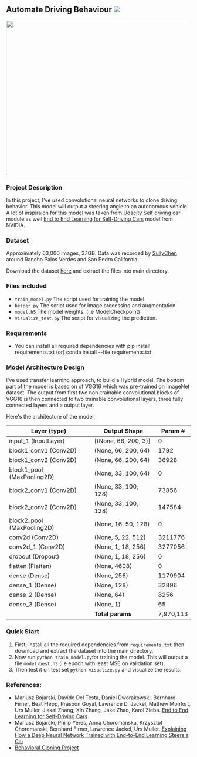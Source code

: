 ## Automate Driving Behaviour [![](https://img.shields.io/github/license/sourcerer-io/hall-of-fame.svg?colorB=ff0000)](https://github.com/abhipn/Automate-Driving-Behaviour/blob/master/LICENSE)

<img src="https://github.com/abhipn/Automate-Driving-Behaviour/blob/master/visualize.gif" height="420" width="680">

### Project Description
In this project, I've used convolutional neural networks to clone driving behavior. This model will output a steering angle to an autonomous vehicle. A lot of inspiraion for this model was taken from [Udacity Self driving car](https://github.com/udacity/CarND-Behavioral-Cloning-P3) module as well [End to End Learning for Self-Driving Cars](https://devblogs.nvidia.com/deep-learning-self-driving-cars/) model from NVIDIA.

### Dataset 
Approximately 63,000 images, 3.1GB. Data was recorded by [SullyChen](https://github.com/SullyChen/) around Rancho Palos Verdes and San Pedro California.

Download the dataset [here](https://github.com/SullyChen/driving-datasets) and extract the files into main directory.

### Files included
- `train_model.py` The script used for training the model.
- `helper.py` The script used for image processing and augmentation.
- `model.h5` The model weights. (i.e ModelCheckpoint)
- `visualize_test.py` The script for visualizing the prediction.

### Requirements
- You can install all required dependencies with pip install requirements.txt (or) conda install --file requirements.txt

### Model Architecture Design

I've used transfer learning approach, to build a Hybrid model. The bottom part of the model is based on of VGG16 which was pre-trained on ImageNet dataset. The output from first two non-trainable convolutional blocks of VGG16 is then connected to two trainable convolutional layers, three fully connected layers and a output layer. 

Here's the architecture of the model,

|Layer (type)                | Output Shape             | Param #    |
|----------------------------|--------------------------|------------|
|input_1 (InputLayer)        | [(None, 66, 200, 3)]     | 0          |
|block1_conv1 (Conv2D)       | (None, 66, 200, 64)      | 1792       |
|block1_conv2 (Conv2D)       | (None, 66, 200, 64)      | 36928      |
|block1_pool (MaxPooling2D)  | (None, 33, 100, 64)      | 0          |
|block2_conv1 (Conv2D)       | (None, 33, 100, 128)     | 73856      |
|block2_conv2 (Conv2D)       | (None, 33, 100, 128)     | 147584     |
|block2_pool (MaxPooling2D)  | (None, 16, 50, 128)      | 0          |
|conv2d (Conv2D)             | (None, 5, 22, 512)       | 3211776    |
|conv2d_1 (Conv2D)           | (None, 1, 18, 256)       | 3277056    |
|dropout (Dropout)           | (None, 1, 18, 256)       | 0          |
|flatten (Flatten)           | (None, 4608)             | 0          |
|dense (Dense)               | (None, 256)              | 1179904    |
|dense_1 (Dense)             | (None, 128)              | 32896      |
|dense_2 (Dense)             | (None, 64)               | 8256       |
|dense_3 (Dense)             | (None, 1)                | 65         |
|                            |**Total params**          |7,970,113   |


### Quick Start

1) First, install all the required dependencies from `requirements.txt` then download and extract the dataset into the main directory.
2) Now run `python train_model.py`for training the model. This will output a file `model-best.h5` (i.e epoch with least MSE on validation set).
3) Then test it on test set `python visualize.py` and visualize the results. 

### References:
 
 - Mariusz Bojarski, Davide Del Testa, Daniel Dworakowski, Bernhard Firner, Beat Flepp, Prasoon Goyal, Lawrence D. Jackel, Mathew Monfort, Urs Muller, Jiakai Zhang, Xin Zhang, Jake Zhao, Karol Zieba. [End to End Learning for Self-Driving Cars](https://arxiv.org/abs/1604.07316)
 - Mariusz Bojarski, Philip Yeres, Anna Choromanska, Krzysztof Choromanski, Bernhard Firner, Lawrence Jackel, 
 Urs Muller. [Explaining How a Deep Neural Network Trained with End-to-End Learning Steers a Car](https://arxiv.org/abs/1704.07911)
 - [Behavioral Cloning Project](https://github.com/udacity/CarND-Behavioral-Cloning-P3) 
